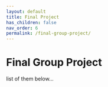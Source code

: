 ```yaml
---
layout: default
title: Final Project
has_children: false
nav_order: 6
permalink: /final-group-project/
---
```


<h1>Final Group Project</h1>

list of them below...
